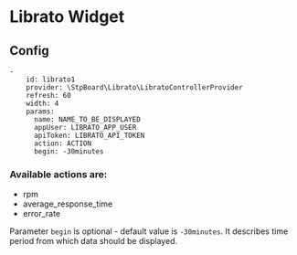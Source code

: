 # Librato Widget

## Config

```
-
    id: librato1
    provider: \StpBoard\Librato\LibratoControllerProvider
    refresh: 60
    width: 4
    params:
      name: NAME_TO_BE_DISPLAYED
      appUser: LIBRATO_APP_USER
      apiToken: LIBRATO_API_TOKEN
      action: ACTION
      begin: -30minutes
```

### Available actions are:

* rpm
* average_response_time
* error_rate

Parameter ```begin``` is optional - default value is ```-30minutes```. It describes time period from which data should
be displayed.
